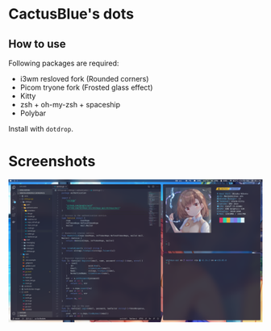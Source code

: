 CactusBlue's dots
=================

How to use
----------

Following packages are required:
- i3wm resloved fork (Rounded corners)
- Picom tryone fork (Frosted glass effect)
- Kitty
- zsh + oh-my-zsh + spaceship
- Polybar

Install with `dotdrop`.

# Screenshots
![Screenshot](./images/screenshot.png)